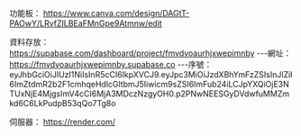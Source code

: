 功能板：
https://www.canva.com/design/DAGtT-PAOwY/LRvfZILBEaFMnGpe9Atmnw/edit

資料存放：
https://supabase.com/dashboard/project/fmvdvoaurhjxwepimnby
---網址：https://fmvdvoaurhjxwepimnby.supabase.co
---序號：eyJhbGciOiJIUzI1NiIsInR5cCI6IkpXVCJ9.eyJpc3MiOiJzdXBhYmFzZSIsInJlZiI6ImZtdmR2b2F1cmhqeHdlcGltbmJ5Iiwicm9sZSI6ImFub24iLCJpYXQiOjE3NTUxNjE4MjgsImV4cCI6MjA3MDczNzgyOH0.p2PNwNEESGyDVdwfuMMZmkd6C6LkPudpB53qQo7Tg8o


伺服器：
https://render.com/
